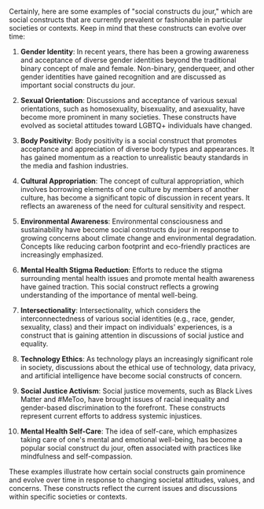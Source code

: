 Certainly, here are some examples of "social constructs du jour," which are social constructs that are currently prevalent or fashionable in particular societies or contexts. Keep in mind that these constructs can evolve over time:

1. **Gender Identity**: In recent years, there has been a growing awareness and acceptance of diverse gender identities beyond the traditional binary concept of male and female. Non-binary, genderqueer, and other gender identities have gained recognition and are discussed as important social constructs du jour.

2. **Sexual Orientation**: Discussions and acceptance of various sexual orientations, such as homosexuality, bisexuality, and asexuality, have become more prominent in many societies. These constructs have evolved as societal attitudes toward LGBTQ+ individuals have changed.

3. **Body Positivity**: Body positivity is a social construct that promotes acceptance and appreciation of diverse body types and appearances. It has gained momentum as a reaction to unrealistic beauty standards in the media and fashion industries.

4. **Cultural Appropriation**: The concept of cultural appropriation, which involves borrowing elements of one culture by members of another culture, has become a significant topic of discussion in recent years. It reflects an awareness of the need for cultural sensitivity and respect.

5. **Environmental Awareness**: Environmental consciousness and sustainability have become social constructs du jour in response to growing concerns about climate change and environmental degradation. Concepts like reducing carbon footprint and eco-friendly practices are increasingly emphasized.

6. **Mental Health Stigma Reduction**: Efforts to reduce the stigma surrounding mental health issues and promote mental health awareness have gained traction. This social construct reflects a growing understanding of the importance of mental well-being.

7. **Intersectionality**: Intersectionality, which considers the interconnectedness of various social identities (e.g., race, gender, sexuality, class) and their impact on individuals' experiences, is a construct that is gaining attention in discussions of social justice and equality.

8. **Technology Ethics**: As technology plays an increasingly significant role in society, discussions about the ethical use of technology, data privacy, and artificial intelligence have become social constructs of concern.

9. **Social Justice Activism**: Social justice movements, such as Black Lives Matter and #MeToo, have brought issues of racial inequality and gender-based discrimination to the forefront. These constructs represent current efforts to address systemic injustices.

10. **Mental Health Self-Care**: The idea of self-care, which emphasizes taking care of one's mental and emotional well-being, has become a popular social construct du jour, often associated with practices like mindfulness and self-compassion.

These examples illustrate how certain social constructs gain prominence and evolve over time in response to changing societal attitudes, values, and concerns. These constructs reflect the current issues and discussions within specific societies or contexts.
